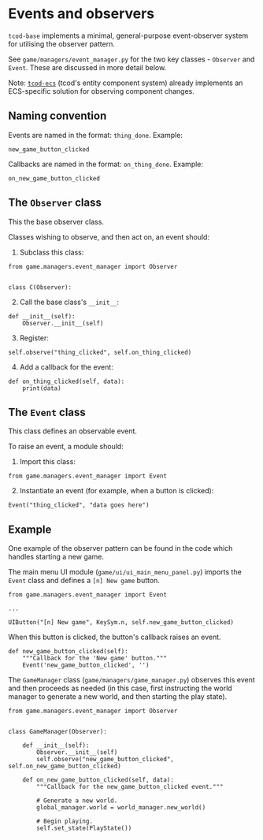 # Events and observers

`tcod-base` implements a minimal, general-purpose event-observer system for utilising the observer pattern.

See `game/managers/event_manager.py` for the two key classes - `Observer` and `Event`. These are discussed in more detail below.

Note: [`tcod-ecs`](https://github.com/HexDecimal/python-tcod-ecs) (tcod's entity component system) already implements an ECS-specific solution for observing component changes.


## Naming convention

Events are named in the format: `thing_done`. Example:
```
new_game_button_clicked
```

Callbacks are named in the format: `on_thing_done`. Example:
```
on_new_game_button_clicked
```

## The `Observer` class

This the base observer class.

Classes wishing to observe, and then act on, an event should:

1. Subclass this class:
```
from game.managers.event_manager import Observer


class C(Observer):
```

2. Call the base class's `__init__`:
```
def __init__(self):
    Observer.__init__(self)
```

3. Register:
```
self.observe("thing_clicked", self.on_thing_clicked)
```

4. Add a callback for the event:
```
def on_thing_clicked(self, data):
    print(data)
```

## The `Event` class

This class defines an observable event.

To raise an event, a module should:

1. Import this class:
```
from game.managers.event_manager import Event
```

2. Instantiate an event (for example, when a button is clicked):
```
Event("thing_clicked", "data goes here")
```

## Example

One example of the observer pattern can be found in the code which handles starting a new game.

The main menu UI module (`game/ui/ui_main_menu_panel.py`) imports the `Event` class and defines a `[n] New game` button.
```
from game.managers.event_manager import Event

...

UIButton("[n] New game", KeySym.n, self.new_game_button_clicked)
```

When this button is clicked, the button's callback raises an event.
```
def new_game_button_clicked(self):
    """Callback for the 'New game' button."""
    Event('new_game_button_clicked', '')
```

The `GameManager` class (`game/managers/game_manager.py`) observes this event and then proceeds as needed (in this case, first instructing the world manager to generate a new world, and then starting the play state).
```
from game.managers.event_manager import Observer


class GameManager(Observer):

    def __init__(self):
        Observer.__init__(self)
        self.observe("new_game_button_clicked", self.on_new_game_button_clicked)

    def on_new_game_button_clicked(self, data):
        """Callback for the new_game_button_clicked event."""

        # Generate a new world.
        global_manager.world = world_manager.new_world()

        # Begin playing.
        self.set_state(PlayState())
```
